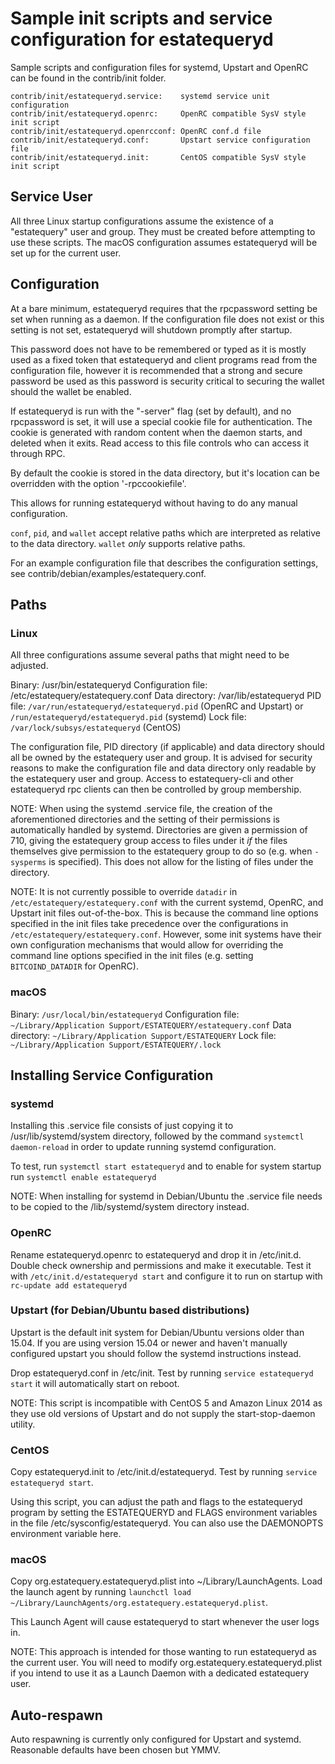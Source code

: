 Sample init scripts and service configuration for estatequeryd
==========================================================

Sample scripts and configuration files for systemd, Upstart and OpenRC
can be found in the contrib/init folder.

    contrib/init/estatequeryd.service:    systemd service unit configuration
    contrib/init/estatequeryd.openrc:     OpenRC compatible SysV style init script
    contrib/init/estatequeryd.openrcconf: OpenRC conf.d file
    contrib/init/estatequeryd.conf:       Upstart service configuration file
    contrib/init/estatequeryd.init:       CentOS compatible SysV style init script

Service User
---------------------------------

All three Linux startup configurations assume the existence of a "estatequery" user
and group.  They must be created before attempting to use these scripts.
The macOS configuration assumes estatequeryd will be set up for the current user.

Configuration
---------------------------------

At a bare minimum, estatequeryd requires that the rpcpassword setting be set
when running as a daemon.  If the configuration file does not exist or this
setting is not set, estatequeryd will shutdown promptly after startup.

This password does not have to be remembered or typed as it is mostly used
as a fixed token that estatequeryd and client programs read from the configuration
file, however it is recommended that a strong and secure password be used
as this password is security critical to securing the wallet should the
wallet be enabled.

If estatequeryd is run with the "-server" flag (set by default), and no rpcpassword is set,
it will use a special cookie file for authentication. The cookie is generated with random
content when the daemon starts, and deleted when it exits. Read access to this file
controls who can access it through RPC.

By default the cookie is stored in the data directory, but it's location can be overridden
with the option '-rpccookiefile'.

This allows for running estatequeryd without having to do any manual configuration.

`conf`, `pid`, and `wallet` accept relative paths which are interpreted as
relative to the data directory. `wallet` *only* supports relative paths.

For an example configuration file that describes the configuration settings,
see contrib/debian/examples/estatequery.conf.

Paths
---------------------------------

### Linux

All three configurations assume several paths that might need to be adjusted.

Binary:              /usr/bin/estatequeryd
Configuration file:  /etc/estatequery/estatequery.conf
Data directory:      /var/lib/estatequeryd
PID file:            `/var/run/estatequeryd/estatequeryd.pid` (OpenRC and Upstart) or `/run/estatequeryd/estatequeryd.pid` (systemd)
Lock file:           `/var/lock/subsys/estatequeryd` (CentOS)

The configuration file, PID directory (if applicable) and data directory
should all be owned by the estatequery user and group.  It is advised for security
reasons to make the configuration file and data directory only readable by the
estatequery user and group.  Access to estatequery-cli and other estatequeryd rpc clients
can then be controlled by group membership.

NOTE: When using the systemd .service file, the creation of the aforementioned
directories and the setting of their permissions is automatically handled by
systemd. Directories are given a permission of 710, giving the estatequery group
access to files under it _if_ the files themselves give permission to the
estatequery group to do so (e.g. when `-sysperms` is specified). This does not allow
for the listing of files under the directory.

NOTE: It is not currently possible to override `datadir` in
`/etc/estatequery/estatequery.conf` with the current systemd, OpenRC, and Upstart init
files out-of-the-box. This is because the command line options specified in the
init files take precedence over the configurations in
`/etc/estatequery/estatequery.conf`. However, some init systems have their own
configuration mechanisms that would allow for overriding the command line
options specified in the init files (e.g. setting `BITCOIND_DATADIR` for
OpenRC).

### macOS

Binary:              `/usr/local/bin/estatequeryd`
Configuration file:  `~/Library/Application Support/ESTATEQUERY/estatequery.conf`
Data directory:      `~/Library/Application Support/ESTATEQUERY`
Lock file:           `~/Library/Application Support/ESTATEQUERY/.lock`

Installing Service Configuration
-----------------------------------

### systemd

Installing this .service file consists of just copying it to
/usr/lib/systemd/system directory, followed by the command
`systemctl daemon-reload` in order to update running systemd configuration.

To test, run `systemctl start estatequeryd` and to enable for system startup run
`systemctl enable estatequeryd`

NOTE: When installing for systemd in Debian/Ubuntu the .service file needs to be copied to the /lib/systemd/system directory instead.

### OpenRC

Rename estatequeryd.openrc to estatequeryd and drop it in /etc/init.d.  Double
check ownership and permissions and make it executable.  Test it with
`/etc/init.d/estatequeryd start` and configure it to run on startup with
`rc-update add estatequeryd`

### Upstart (for Debian/Ubuntu based distributions)

Upstart is the default init system for Debian/Ubuntu versions older than 15.04. If you are using version 15.04 or newer and haven't manually configured upstart you should follow the systemd instructions instead.

Drop estatequeryd.conf in /etc/init.  Test by running `service estatequeryd start`
it will automatically start on reboot.

NOTE: This script is incompatible with CentOS 5 and Amazon Linux 2014 as they
use old versions of Upstart and do not supply the start-stop-daemon utility.

### CentOS

Copy estatequeryd.init to /etc/init.d/estatequeryd. Test by running `service estatequeryd start`.

Using this script, you can adjust the path and flags to the estatequeryd program by
setting the ESTATEQUERYD and FLAGS environment variables in the file
/etc/sysconfig/estatequeryd. You can also use the DAEMONOPTS environment variable here.

### macOS

Copy org.estatequery.estatequeryd.plist into ~/Library/LaunchAgents. Load the launch agent by
running `launchctl load ~/Library/LaunchAgents/org.estatequery.estatequeryd.plist`.

This Launch Agent will cause estatequeryd to start whenever the user logs in.

NOTE: This approach is intended for those wanting to run estatequeryd as the current user.
You will need to modify org.estatequery.estatequeryd.plist if you intend to use it as a
Launch Daemon with a dedicated estatequery user.

Auto-respawn
-----------------------------------

Auto respawning is currently only configured for Upstart and systemd.
Reasonable defaults have been chosen but YMMV.
